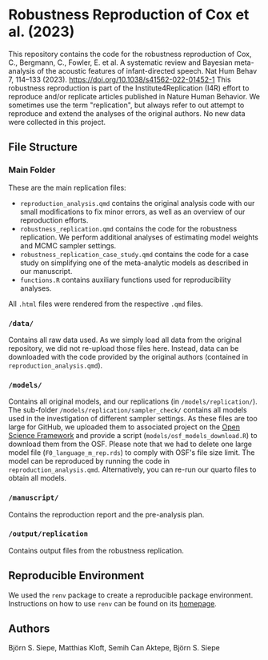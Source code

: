 # Robustness Reproduction of Cox et al. (2023)

This repository contains the code for the robustness reproduction of Cox, C., Bergmann, C., Fowler, E. et al. A systematic review and Bayesian meta-analysis of the acoustic features of infant-directed speech. Nat Hum Behav 7, 114–133 (2023). https://doi.org/10.1038/s41562-022-01452-1
This robustness reproduction is part of the Institute4Replication (I4R) effort to reproduce and/or replicate articles published in Nature Human Behavior. We sometimes use the term "replication", but always refer to out attempt to reproduce and extend the analyses of the original authors. No new data were collected in this project.



## File Structure

### Main Folder

These are the main replication files: 
- `reproduction_analysis.qmd` contains the original analysis code with our small modifications to fix minor errors, as well as an overview of our reproduction efforts.
- `robustness_replication.qmd` contains the code for the robustness replication. We perform additional analyses of estimating model weights and MCMC sampler settings. 
- `robustness_replication_case_study.qmd` contains the code for a case study on simplifying one of the meta-analytic models as described in our manuscript.
- `functions.R` contains auxiliary functions used for reproducibility analyses.

All `.html` files were rendered from the respective `.qmd` files. 

### `/data/`
Contains all raw data used. As we simply load all data from the original repository, we did not re-upload those files here. Instead, data can be downloaded with the code provided by the original authors (contained in `reproduction_analysis.qmd`).

### `/models/` 
Contains all original models, and our replications (in `/models/replication/`). The sub-folder `/models/replication/sampler_check/` contains all models used in the investigation of different sampler settings. 
As these files are too large for GitHub, we uploaded them to associated project on the [Open Science Framework](https://osf.io/ukfrc/) and provide a script (`models/osf_models_download.R`) to download them from the OSF. 
Please note that we had to delete one large model file (`F0_language_m_rep.rds`) to comply with OSF's file size limit. The model can be reproduced by running the code in `reproduction_analysis.qmd`.
Alternatively, you can re-run our quarto files to obtain all models. 

### `/manuscript/`
Contains the reproduction report and the pre-analysis plan.

### `/output/replication`
Contains output files from the robustness replication. 

## Reproducible Environment
We used the `renv` package to create a reproducible package environment. Instructions on how to use `renv` can be found on its [homepage](https://rstudio.github.io/renv/index.html).

## Authors
Björn S. Siepe, Matthias Kloft, Semih Can Aktepe, Björn S. Siepe


